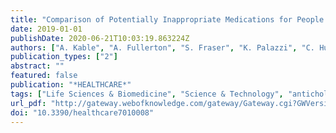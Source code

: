 ```yaml
---
title: "Comparison of Potentially Inappropriate Medications for People with Dementia at Admission and Discharge during An Unplanned Admission to Hospital: Results from the SMS Dementia Study dagger"
date: 2019-01-01
publishDate: 2020-06-21T10:03:19.863224Z
authors: ["A. Kable", "A. Fullerton", "S. Fraser", "K. Palazzi", "C. Hullick", "C. Oldmeadow", "D. Pond", "A. Searles", "K. Edmunds", "J. Attia"]
publication_types: ["2"]
abstract: ""
featured: false
publication: "*HEALTHCARE*"
tags: ["Life Sciences & Biomedicine", "Science & Technology", "anticholinergic burden", "COGNITIVE IMPAIRMENT", "Health Care Sciences & Services", "Health Policy & Services", "IMPACT", "INPATIENTS", "OLDER-PEOPLE", "people with dementia", "polypharmacy", "POLYPHARMACY", "potentially inappropriate medications", "PRESCRIPTIONS", "PREVALENCE", "RISK", "TOOL", "unplanned admission"]
url_pdf: "http://gateway.webofknowledge.com/gateway/Gateway.cgi?GWVersion=2&SrcApp=PARTNER_APP&SrcAuth=LinksAMR&KeyUT=WOS:000464163800001&DestLinkType=FullRecord&DestApp=ALL_WOS&UsrCustomerID=3567906c6fc598e4a73915c2777eae93"
doi: "10.3390/healthcare7010008"
---
```


